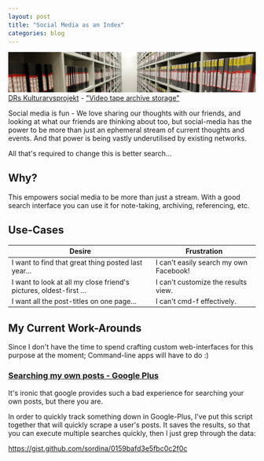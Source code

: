 ```yaml
---
layout: post
title: "Social Media as an Index"
categories: blog
---
```


<p class="attribution">
	<img src="/images/social-media-index/archives3.png" class="image fit" />
	<a href="https://www.flickr.com/photos/kulturarvsprojektet/">DRs Kulturarvsprojekt</a> -
	<a href="https://www.flickr.com/photos/kulturarvsprojektet/6498637005/in/photolist-aUgdnB-7MD3dV-fmtgQn-aUg5p6-eLz2Kp-9gUzi2-Mhc6H-6zikYQ-aUg8cx-8JPib7-vgdVXn-fApYgF-8uDviZ-bwuDC4-2X7KSR-aGir6R-pexZnJ-eEdNHe-bH8xmk-fJiYY-3nsq5E-c5eEWw-gj3Qe-dSNCNT-6HeRMk-FeWvD-5a4ToF-rhTooD-hSrqbk-Mhc6R-dZjb2j-6HeTWv-Mhc7n-5a97Nu-rTD13u-Mh1of-8FHHAJ-Mh1pq-8BFk82-5dRGcb-Mh1oQ-jL2Khe-tqvvXr-cS9Lx5-mhCYtN-FeWxg-bDwVD8-qBVcyE-2XevxG-ry6kbL">"Video tape archive storage"</a>
</p>

Social media is fun - We love sharing our thoughts with our friends,
and looking at what our friends are thinking about too, but
social-media has the power to be more than just an ephemeral stream
of current thoughts and events. And that power is being vastly
underutilised by existing networks.

All that's required to change this is better search...

<!--more-->

## Why?

This empowers social media to be more than just a stream. With a good search
interface you can use it for note-taking, archiving, referencing, etc.

## Use-Cases

| Desire | Frustration |
| ------ | ----------- |
| I want to find that great thing posted last year... | I can't easily search my own Facebook! |
| I want to look at all my close friend's pictures, oldest-first ... | I can't customize the results view. |
| I want all the post-titles on one page... | I can't cmd-f effectively. |

## My Current Work-Arounds

Since I don't have the time to spend crafting custom web-interfaces for
this purpose at the moment; Command-line apps will have to do :)

### [Searching my own posts - Google Plus](https://gist.github.com/sordina/0159bafd3e5fbc0c2f0c)

It's ironic that google provides such a bad experience for searching
your own posts, but there you are.

In order to quickly track something down in Google-Plus, I've put
this script together that will quickly scrape a user's posts.
It saves the results, so that you can execute multiple searches
quickly, then I just grep through the data:

<https://gist.github.com/sordina/0159bafd3e5fbc0c2f0c>
